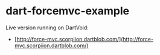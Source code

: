 dart-forcemvc-example
=====================

Live version running on DartVoid:
* [http://force-mvc.scorpiion.dartblob.com/](http://force-mvc.scorpiion.dartblob.com/)

